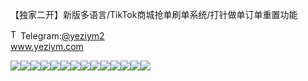 【独家二开】新版多语言/TikTok商城抢单刷单系统/打针做单订单重置功能<p dir="auto"><a target="_blank" rel="noopener noreferrer nofollow" href="https://camo.githubusercontent.com/d614d90677fbc2e34c7c62ebc68c82379d87a57c4beaf05af65fec7ba6b72e36/68747470733a2f2f63646e2d69636f6e732d706e672e666c617469636f6e2e636f6d2f3531322f323131312f323131313634362e706e67"><img src="https://camo.githubusercontent.com/d614d90677fbc2e34c7c62ebc68c82379d87a57c4beaf05af65fec7ba6b72e36/68747470733a2f2f63646e2d69636f6e732d706e672e666c617469636f6e2e636f6d2f3531322f323131312f323131313634362e706e67" alt="Telegram Icon" style="width: 16px; max-width: 100%;" data-canonical-src="https://cdn-icons-png.flaticon.com/512/2111/2111646.png"></a>Telegram:<a href="https://t.me/yeziym2" rel="nofollow">@yeziym2</a><br><a href="https://www.yeziym.com/">www.yeziym.com</a></p><img src="https://github.com/yeziym/【dujiaerkai】_GP/blob/main/93cQL.png"><img src="https://github.com/yeziym/【dujiaerkai】_GP/blob/main/yq74a.png"><img src="https://github.com/yeziym/【dujiaerkai】_GP/blob/main/rx5WD.png"><img src="https://github.com/yeziym/【dujiaerkai】_GP/blob/main/QYbaL.png"><img src="https://github.com/yeziym/【dujiaerkai】_GP/blob/main/grS5n.png"><img src="https://github.com/yeziym/【dujiaerkai】_GP/blob/main/Hdyqw.png"><img src="https://github.com/yeziym/【dujiaerkai】_GP/blob/main/yiYcc.png"><img src="https://github.com/yeziym/【dujiaerkai】_GP/blob/main/t0s4m.png"><img src="https://github.com/yeziym/【dujiaerkai】_GP/blob/main/Nbej4.png"><img src="https://github.com/yeziym/【dujiaerkai】_GP/blob/main/c5FQG.png"><img src="https://github.com/yeziym/【dujiaerkai】_GP/blob/main/mkuHs.png"><img src="https://github.com/yeziym/【dujiaerkai】_GP/blob/main/R1IIN.png"><img src="https://github.com/yeziym/【dujiaerkai】_GP/blob/main/uXEUz.png"><img src="https://github.com/yeziym/【dujiaerkai】_GP/blob/main/8GWhC.png">
